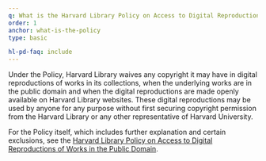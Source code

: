 ```yaml
---
q: What is the Harvard Library Policy on Access to Digital Reproductions of Works in the Public Domain (the “Policy”)?
order: 1
anchor: what-is-the-policy
type: basic

hl-pd-faq: include
---
```

Under the Policy, Harvard Library waives any copyright it may have in digital reproductions of works in its collections, when the underlying works are in the public domain and when the digital reproductions are made openly available on Harvard Library websites. These digital reproductions may be used by anyone for any purpose without first securing copyright permission from the Harvard Library or any other representative of Harvard University.

For the Policy itself, which includes further explanation and certain exclusions, see the [Harvard Library Policy on Access to Digital Reproductions of Works in the Public Domain](#).
